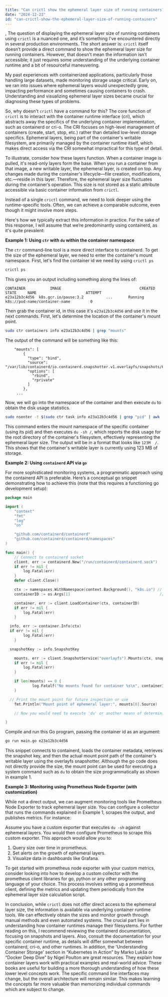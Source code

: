 ```yaml
---
title: "Can crictl show the ephemeral layer size of running containers?"
date: "2024-12-23"
id: "can-crictl-show-the-ephemeral-layer-size-of-running-containers"
---
```


,  The question of displaying the ephemeral layer size of running containers using `crictl` is a nuanced one, and it’s something I've encountered directly in several production environments. The short answer is: `crictl` itself doesn’t provide a direct command to show the ephemeral layer size for running containers. However, that doesn't mean the information isn't accessible; it just requires some understanding of the underlying container runtime and a bit of resourceful maneuvering.

My past experiences with containerized applications, particularly those handling large datasets, made monitoring storage usage critical. Early on, we ran into issues where ephemeral layers would unexpectedly grow, impacting performance and sometimes causing containers to crash. Understanding and visualizing ephemeral layer sizes became crucial for diagnosing these types of problems.

So, why doesn't `crictl` have a command for this? The core function of `crictl` is to interact with the container runtime interface (cri), which abstracts away the specifics of the underlying container implementation, such as containerd or cri-o. The CRI focuses on high-level management of containers (create, start, stop, etc.) rather than detailed low-level storage specifics. Ephemeral layers, being part of the container's writable filesystem, are primarily managed by the container runtime itself, which makes direct access via the CRI somewhat impractical for this type of detail.

To illustrate, consider how these layers function. When a container image is pulled, it's read-only layers form the base. When you run a container from that image, a new writable layer, the ephemeral layer, is created on top. Any changes made during the container's lifecycle—file creation, modifications, etc.—reside in this layer. Therefore, the ephemeral layer size fluctuates during the container’s operation. This size is not stored as a static attribute accessible via basic container information from `crictl`.

Instead of a single `crictl` command, we need to look deeper using the runtime-specific tools. Often, we can achieve a comparable outcome, even though it might involve more steps.

Here's how we typically extract this information in practice. For the sake of this response, I will assume that we’re predominantly using containerd, as it's quite prevalent:

**Example 1: Using `ctr` with `du` within the container namespace**

The `ctr` command-line tool is a more direct interface to containerd. To get the size of the ephemeral layer, we need to enter the container's mount namespace. First, let's find the container id we need by using `crictl ps`

```bash
crictl ps
```
This gives you an output including something along the lines of:

```
CONTAINER           IMAGE                                   CREATED         STATE     NAME                      ATTEMPT
e23a12b3c4d56  k8s.gcr.io/pause:3.2          ...       Running   k8s://pod-name/container-name         0
```
Then grab the container id, in this case it's `e23a12b3c4d56` and use it in the next commands. First, let's determine the location of the container's mount point.

```bash
sudo ctr containers info e23a12b3c4d56 | grep "mounts"
```

The output of the command will be something like this:

```
    "mounts": [
        {
          "type": "bind",
          "source": "/var/lib/containerd/io.containerd.snapshotter.v1.overlayfs/snapshots/63/fs",
          "options": [
            "rbind",
            "rprivate"
          ]
        },
     ...
```

Now, we will go into the namespace of the container and then execute `du` to obtain the disk usage statistics.

```bash
sudo nsenter -t $(sudo ctr task info e23a12b3c4d56 | grep "pid" | awk '{print $2}') -m du -sh /
```

This command enters the mount namespace of the specific container (using its pid) and then executes `du -sh /`, which reports the disk usage for the root directory of the container's filesystem, effectively representing the ephemeral layer size. The output will be in a format that looks like `123M  /`. This shows that the container's writable layer is currently using 123 MB of storage.

**Example 2: Using `containerd` API via `go`**

For more sophisticated monitoring systems, a programmatic approach using the containerd API is preferable. Here’s a conceptual go snippet demonstrating how to achieve this (note that this requires a functioning go development setup):

```go
package main

import (
	"context"
	"fmt"
	"log"
	"os"

	"github.com/containerd/containerd"
	"github.com/containerd/containerd/namespaces"
)

func main() {
	// Connect to containerd socket
	client, err := containerd.New("/run/containerd/containerd.sock")
	if err != nil {
		log.Fatal(err)
	}
	defer client.Close()

	ctx := namespaces.WithNamespace(context.Background(), "k8s.io") // Assumes kubernetes namespace
	containerID := os.Args[1]                                        // Container ID as argument

	container, err := client.LoadContainer(ctx, containerID)
	if err != nil {
		log.Fatal(err)
	}

  info, err := container.Info(ctx)
  if err != nil {
		log.Fatal(err)
	}

  snapshotKey := info.SnapshotKey

	mounts, err := client.SnapshotService("overlayfs").Mounts(ctx, snapshotKey)
	if err != nil {
		log.Fatal(err)
	}

	if len(mounts) == 0 {
			log.Fatalf("No mounts found for container %s\n", containerID)
	}

  // Print the mount point for future inspection or use
	fmt.Println("Mount point of ephemeral layer:", mounts[0].Source)

	// Now you would need to execute 'du' or another means of determining disk usage, programmatically, leveraging mounts[0].Source

}
```

Compile and run this Go program, passing the container id as an argument:

```bash
go run main.go e23a12b3c4d56
```
This snippet connects to containerd, loads the container metadata, retrieves the snapshot key, and then the actual mount point path of the container's writable layer using the overlayfs snapshotter. Although the go code does not directly provide the size, the mount point can be used for executing a system command such as `du` to obtain the size programmatically as shown in example 1.

**Example 3: Monitoring using Prometheus Node Exporter (with customization)**

While not a direct output, we can augment monitoring tools like Prometheus Node Exporter to track ephemeral layer size. You can configure a collector that runs the commands explained in Example 1, scrapes the output, and publishes metrics. For instance:

Assume you have a custom exporter that executes `du -sh` against ephemeral layers. You would then configure Prometheus to scrape this custom exporter. This approach would allow you to:

1.  Query size over time in prometheus.
2.  Set alerts on the growth of ephemeral layers.
3.  Visualize data in dashboards like Grafana.

To get started with prometheus node exporter with your custom metrics, consider looking into how to develop a custom collector with the prometheus client libraries for go, python or any other programming language of your choice. This process involves setting up a prometheus client, defining the metrics and updating them periodically from the ephemeral layer size calculation script.

In conclusion, while `crictl` does not offer direct access to the ephemeral layer size, the information is available via underlying container runtime tools. We can effectively obtain the sizes and monitor growth through manual methods and even automated systems. The crucial part lies in understanding how container runtimes manage their filesystems. For further reading on this, I recommend reviewing the containerd documentation, focusing on snapshots and layers. Also, consult the documentation for your specific container runtime, as details will differ somewhat between containerd, cri-o, and other runtimes. In addition, the 'Understanding Container Storage' section in “Kubernetes in Action” by Marko Lukša or “Docker Deep Dive” by Nigel Poulton are great resources. They explain how container layers work with practical examples and real-world advice. These books are useful for building a more thorough understanding of how these lower level concepts work. The specific command line interfaces may change, but the overall architecture will remain similar. This makes learning the concepts far more valuable than memorizing individual commands which are subject to change.

